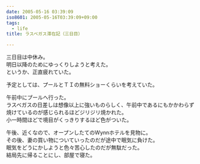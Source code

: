 ```yaml
---
date: 2005-05-16 03:39:09
iso8601: 2005-05-16T03:39:09+09:00
tags:
  - life
title: ラスベガス滞在記（三日目）

---
```


<div class="entry-body">
  <p>三日目は中休み。<br />
    明日以降のためにゆっくりしようと考えた。<br />
    というか、正直疲れていた。</p>

  <p>予定としては、プールとＴＩの無料ショーくらいを考えていた。</p>

  <p>午前中にプールへ行った。<br />
    ラスベガスの日差しは想像以上に強いものらしく、午前中であるにもかかわらず焼けているのが感じられるほどジリジリ焼かれた。<br />
    小一時間ほどで境目がくっきりするほど色がついた。</p>

  <p>午後、近くなので、オープンしたてのWynnホテルを見物に。<br />
    その後、妻の買い物についていったのだが途中で眠気に負けた。<br />
    眠気をどうにかしようと色々苦心したのだが無駄だった。<br />
    結局先に帰ることにし、部屋で寝た。</p>
</div>
